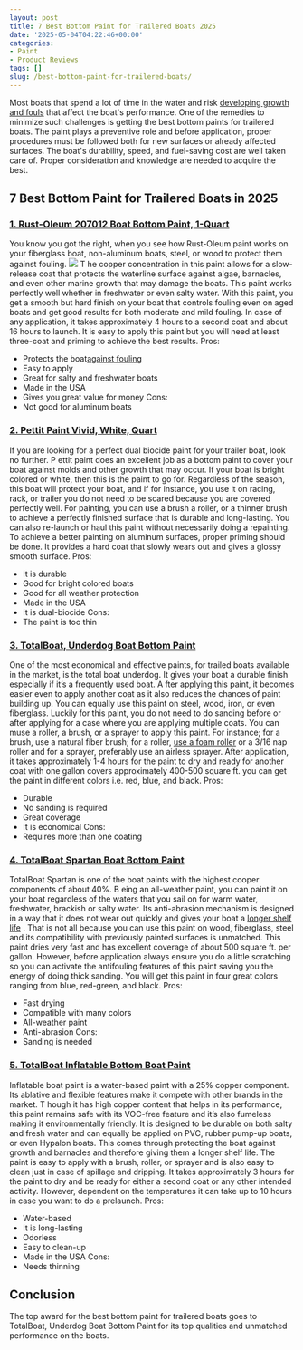 ```yaml
---
layout: post
title: 7 Best Bottom Paint for Trailered Boats 2025
date: '2025-05-04T04:22:46+00:00'
categories:
- Paint
- Product Reviews
tags: []
slug: /best-bottom-paint-for-trailered-boats/
---
```


Most boats that spend a lot of time in the water and risk
[developing growth and fouls](https://pestpolicy.com/mildew-resistant-paints/)
that affect the boat's performance. One of the remedies to minimize such challenges is getting the best bottom paints for trailered boats.
The paint plays a preventive role and before application, proper procedures must be followed both for new surfaces or already affected surfaces.
The boat's durability, speed, and fuel-saving cost are well taken care of. Proper consideration and knowledge are needed to acquire the best.
## 7 Best Bottom Paint for Trailered Boats in 2025
### [1. Rust-Oleum 207012 Boat Bottom Paint, 1-Quart](https://www.amazon.com/dp/B000C0140S/?tag=p-policy-20)
You know you got the right, when you see how Rust-Oleum paint works on your fiberglass boat, non-aluminum boats, steel, or wood to protect them against fouling.
![](/assets/img/04/Best-Bottom-Paint-for-Trailered-Boats-300x200.jpg)
T
he copper concentration in this paint allows for a slow-release coat that protects the waterline surface against algae, barnacles, and even other marine growth that may damage the boats.
This paint works perfectly well whether in freshwater or even salty water.
With this paint, you get a smooth but hard finish on your boat that controls fouling even on aged boats and get good results for both moderate and mild fouling.
In case of any application, it takes approximately 4 hours to a second coat and about 16 hours to launch. It is easy to apply this paint but you will need at least three-coat and priming to achieve the best results.
Pros:
- Protects the boat[against fouling](https://pestpolicy.com/best-paint-for-fiberglass-boats/)
- Easy to apply
- Great for salty and freshwater boats
- Made in the USA
- Gives you great value for money
Cons:
- Not good for aluminum boats
### [2. Pettit Paint Vivid, White, Quart](https://www.amazon.com/dp/B000N9RP4W/?tag=p-policy-20)
If you are looking for a perfect dual biocide paint for your trailer boat, look no further.
P
ettit paint does an excellent job as a bottom paint to cover your boat against molds and other growth that may occur.
If your boat is bright colored or white, then this is the paint to go for. Regardless of the season, this boat will protect your boat, and if for instance, you use it on racing, rack, or trailer you do not need to be scared because you are covered perfectly well.
For painting, you can use a brush a roller, or a thinner brush to achieve a perfectly finished surface that is durable and long-lasting.
You can also re-launch or haul this paint without necessarily doing a repainting. To achieve a better painting on aluminum surfaces, proper priming should be done.
It provides a hard coat that slowly wears out and gives a glossy smooth surface.
Pros:
- It is durable
- Good for bright colored boats
- Good for all weather protection
- Made in the USA
- It is dual-biocide
Cons:
- The paint is too thin
### [3. TotalBoat, Underdog Boat Bottom Paint](https://www.amazon.com/dp/B07CNV2YHH/?tag=p-policy-20)
One of the most economical and effective paints, for trailed boats available in the market, is the total boat underdog. It gives your boat a durable finish especially if it’s a frequently used boat.
A
fter applying this paint, it becomes easier even to apply another coat as it also reduces the chances of paint building up.
You can equally use this paint on steel, wood, iron, or even fiberglass. Luckily for this paint, you do not need to do sanding before or after applying for a case where you are applying multiple coats.
You can muse a roller, a brush, or a sprayer to apply this paint. For instance; for a brush, use a natural fiber brush; for a roller,
[use a foam roller](https://pestpolicy.com/best-paint-roller-for-popcorn-ceiling/)
or a 3/16 nap roller and for a sprayer, preferably use an airless sprayer.
After application, it takes approximately 1-4 hours for the paint to dry and ready for another coat with one gallon covers approximately 400-500 square ft. you can get the paint in different colors i.e. red, blue, and black.
Pros:
- Durable
- No sanding is required
- Great coverage
- It is economical
Cons:
- Requires more than one coating
### [4. TotalBoat Spartan Boat Bottom Paint](https://www.amazon.com/dp/B00LLIKSOS/?tag=p-policy-20)
TotalBoat Spartan is one of the boat paints with the highest cooper components of about 40%. B
eing an all-weather paint, you can paint it on your boat regardless of the waters that you sail on for warm water, freshwater, brackish or salty water.
Its anti-abrasion mechanism is designed in a way that it does not wear out quickly and gives your boat a
[longer shelf life](https://pestpolicy.com/best-fiberglass-boat-cleaner/)
.
That is not all because you can use this paint on wood, fiberglass, steel and its compatibility with previously painted surfaces is unmatched.
This paint dries very fast and has excellent coverage of about 500 square ft. per gallon.
However, before application always ensure you do a little scratching so you can activate the antifouling features of this paint saving you the energy of doing thick sanding.
You will get this paint in four great colors ranging from blue, red-green, and black.
Pros:
- Fast drying
- Compatible with many colors
- All-weather paint
- Anti-abrasion
Cons:
- Sanding is needed
### [5. TotalBoat Inflatable Bottom Boat Paint](https://www.amazon.com/dp/B01FHY1B5G/?tag=p-policy-20)
Inflatable boat paint is a water-based paint with a 25% copper component. Its ablative and flexible features make it compete with other brands in the market.
T
hough it has high copper content that helps in its performance, this paint remains safe with its VOC-free feature and it’s also fumeless making it environmentally friendly.
It is designed to be durable on both salty and fresh water and can equally be applied on PVC, rubber pump-up boats, or even Hypalon boats.
This comes through protecting the boat against growth and barnacles and therefore giving them a longer shelf life.
The paint is easy to apply with a brush, roller, or sprayer and is also easy to clean just in case of spillage and dripping.
It takes approximately 3 hours for the paint to dry and be ready for either a second coat or any other intended activity.
However, dependent on the temperatures it can take up to 10 hours in case you want to do a prelaunch.
Pros:
- Water-based
- It is long-lasting
- Odorless
- Easy to clean-up
- Made in the USA
Cons:
- Needs thinning
## Conclusion
The top award for the best bottom paint for trailered boats goes to TotalBoat, Underdog Boat Bottom Paint for its top qualities and unmatched performance on the boats.
